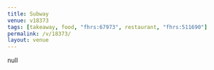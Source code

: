 ```yaml
---
title: Subway
venue: v18373
tags: [takeaway, food, "fhrs:67973", restaurant, "fhrs:511690"]
permalink: /v/18373/
layout: venue
---
```

null